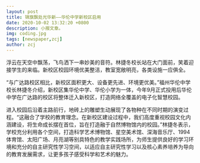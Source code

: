 ```yaml
---
layout: post
title: 锦旗飘处光华新——华伦中学新校区启用
date: 2020-10-02 13:32:20 +0800
description: 小报文章。
img: coding.jpg 
tags: [newspaper,zcj]
author: zcj
---
```


​        浮云在天空中飘荡，飞鸟洒下一串妙美的音符。林捷冬校长站在大门面前，笑着迎接学生的来临。新校区校园环境优美整洁，教室宽敞明亮，各类设施一应俱全。

​       “与广达路校区相比，新校区面积更大、设备更先进、环境更优美。”福州华伦中学校长林捷冬介绍，新校区集华伦中学、华伦小学为一体，今年9月正式投用后华伦中学在广达路的校区将整体迁入新校区，打造网络全覆盖的电子化智慧校园。

​        进入校园后沿着主路前行，地砖上的雕塑生动展现了各物种在不同时期的演变过程。“这融合了学校的教育理念。在新校区建设过程中，我们高度重视校园文化内涵建设，将生命成长摆在首位，旨在打造融于自然博物馆内的校园。”林捷冬表示，学校充分利用各个空间，打造科学艺术博物馆、星空美术馆、深海音乐厅、1994体育馆、太阳广场、月亮湖等别具特色的教学实践场所，为师生提供良好的学习环境和充分的自主研究性学习空间，以适应自主研究性学习以及核心素养培养为导向的教育发展需求，让更多孩子感受科学和艺术的魅力。